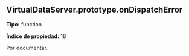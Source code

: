 ## VirtualDataServer.prototype.onDispatchError

**Tipo:** function

**Índice de propiedad:** 18

Por documentar.



